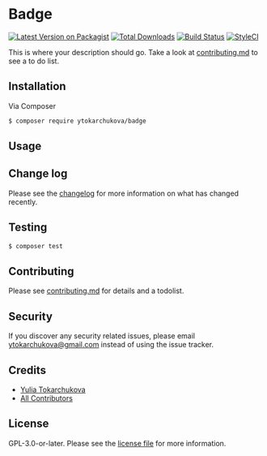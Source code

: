 # Badge

[![Latest Version on Packagist][ico-version]][link-packagist]
[![Total Downloads][ico-downloads]][link-downloads]
[![Build Status][ico-travis]][link-travis]
[![StyleCI][ico-styleci]][link-styleci]

This is where your description should go. Take a look at [contributing.md](contributing.md) to see a to do list.

## Installation

Via Composer

``` bash
$ composer require ytokarchukova/badge
```

## Usage

## Change log

Please see the [changelog](changelog.md) for more information on what has changed recently.

## Testing

``` bash
$ composer test
```

## Contributing

Please see [contributing.md](contributing.md) for details and a todolist.

## Security

If you discover any security related issues, please email ytokarchukova@gmail.com instead of using the issue tracker.

## Credits

- [Yulia Tokarchukova][link-author]
- [All Contributors][link-contributors]

## License

GPL-3.0-or-later. Please see the [license file](license.md) for more information.

[ico-version]: https://img.shields.io/packagist/v/ytokarchukova/badge.svg?style=flat-square
[ico-downloads]: https://img.shields.io/packagist/dt/ytokarchukova/badge.svg?style=flat-square
[ico-travis]: https://img.shields.io/travis/ytokarchukova/badge/master.svg?style=flat-square
[ico-styleci]: https://styleci.io/repos/12345678/shield

[link-packagist]: https://packagist.org/packages/ytokarchukova/badge
[link-downloads]: https://packagist.org/packages/ytokarchukova/badge
[link-travis]: https://travis-ci.org/ytokarchukova/badge
[link-styleci]: https://styleci.io/repos/12345678
[link-author]: https://github.com/ytokarchukova
[link-contributors]: ../../contributors
